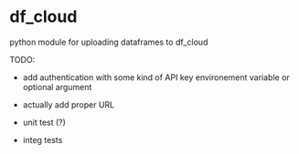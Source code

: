 # df_cloud
python module for uploading dataframes to df_cloud

TODO:

* add authentication with some kind of API key environement variable or optional argument

* actually add proper URL

* unit test (?)

* integ tests
